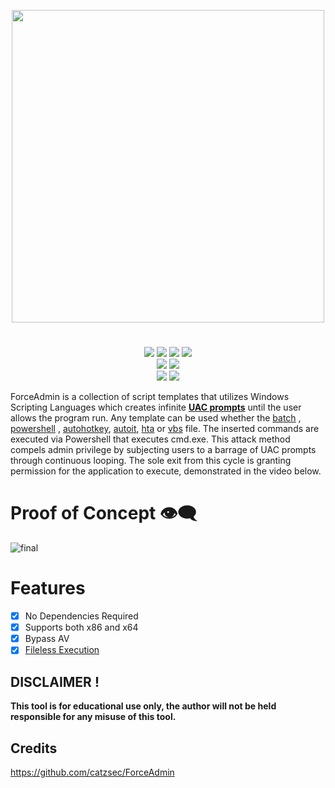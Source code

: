 <p align="center">
<img src="https://i.postimg.cc/HWSbyfpH/image.png", width="500", height="500">
</p>

<h1 align="center">
</h1>
<p align= "center">
  <img src="https://img.shields.io/github/languages/top/Chainski/ForceAdmin">
   <img src="https://img.shields.io/github/stars/Chainski/ForceAdmin?style=flat&color=blue">
   <img src="https://img.shields.io/github/forks/Chainski/ForceAdmin?style=flat&color=blue">
   <img src="https://img.shields.io/github/issues/Chainski/ForceAdmin.svg?color=blue">
    <br>
    <img src="https://img.shields.io/github/repo-size/Chainski/Forceadmin.svg?label=Repo%20size&style=flat-square">
  <img src="https://hits.sh/github.com/Chainski/ForceAdmin.svg?label=views&color=0a7bbc">
   <br>
   <img src="https://img.shields.io/github/last-commit/Chainski/ForceAdmin?color=blue">
   <img src="https://img.shields.io/github/license/Chainski/ForceAdmin.svg?color=blue">
   <br>
</p>

ForceAdmin is a collection of script templates that utilizes Windows Scripting Languages which creates infinite **[UAC prompts](https://learn.microsoft.com/en-us/windows/security/identity-protection/user-account-control/how-user-account-control-works)** until the user allows the program run. Any template can be used whether the [batch](https://github.com/Chainski/ForceAdmin/blob/main/ForceAdmin.bat) , [powershell](https://github.com/Chainski/ForceAdmin/blob/main/ForceAdmin.ps1) , [autohotkey](https://github.com/Chainski/ForceAdmin/blob/main/forceadmin.ahk), [autoit](https://github.com/Chainski/ForceAdmin/blob/main/ForceAdmin.au3), [hta](https://github.com/Chainski/ForceAdmin/blob/main/forceadmin.hta) or [vbs](https://github.com/Chainski/ForceAdmin/blob/main/ForceAdmin.vbs) file. 
The inserted commands are executed via Powershell that executes cmd.exe. This attack method compels admin privilege by subjecting users to a barrage of UAC prompts through continuous looping. The sole exit from this cycle is granting permission for the application to execute, demonstrated in the video below.

# Proof of Concept 👁‍🗨
![final](https://user-images.githubusercontent.com/96607632/208804621-0b9805fb-d6d2-4792-8bf9-66e5d6d8420e.gif)

# Features
- [x] No Dependencies Required
- [x] Supports both x86 and x64
- [x] Bypass AV
- [x] [Fileless Execution](https://github.com/Chainski/ForceAdmin/blob/main/ForceAdmin.ps1) 

## DISCLAIMER !
**This tool is for educational use only, the author will not be held responsible for any misuse of this tool.**

## Credits 
https://github.com/catzsec/ForceAdmin


